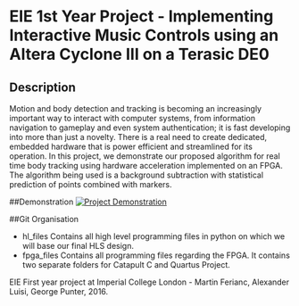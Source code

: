 # EIE 1st Year Project - Implementing Interactive Music Controls using an Altera Cyclone III on a Terasic DE0

## Description
Motion and body detection and tracking is becoming an increasingly important way to interact with computer systems, from information navigation to gameplay and even system authentication; it is fast developing into more than just a novelty. There is a real need to create dedicated, embedded hardware that is power efficient and streamlined for its operation. In this project, we demonstrate our proposed algorithm for real time body tracking using hardware acceleration implemented on an FPGA. The algorithm being used is a background subtraction with statistical prediction of points combined with markers.

##Demonstration
[![Project Demonstration](http://i67.tinypic.com/a0jdbl.png)](https://www.youtube.com/watch?v=s658Wr9nM0o "Project Demonstration")

##Git Organisation
- hl_files
  Contains all high level programming files in python on which we will base our final HLS design.
- fpga_files
  Contains all programming files regarding the FPGA. It contains two separate folders for Catapult C and Quartus Project.

EIE First year project at Imperial College London - Martin Ferianc, Alexander Luisi, George Punter, 2016.


